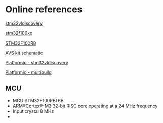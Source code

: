 # Online references
[stm32vldiscovery](https://www.st.com/en/evaluation-tools/stm32vldiscovery.html)

[stm32f100xx](https://www.st.com/resource/en/datasheet/stm32f100cb.pdf)

[STM32F100RB](https://www.st.com/en/microcontrollers-microprocessors/stm32f100rb.html)

[AVS kit schematic](https://moodle.fel.cvut.cz/pluginfile.php/455536/course/section/75313/avs_complet_rot.pdf)

[Platformio - stm32vldiscovery](https://docs.platformio.org/en/stable/boards/ststm32/disco_f100rb.html)

[Platformio - multibuild](https://community.platformio.org/t/arduinio-build-upload-different-binaries/2575/3)

## MCU
- MCU STM32F100RBT6B
- ARM®Cortex®-M3 32-bit RISC core operating at a 24 MHz frequency
- Input crystal 8 MHz
- 